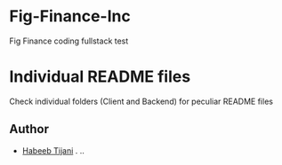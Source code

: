 # Fig-Finance-Inc

Fig Finance coding fullstack test

# Individual README files

Check individual folders (Client and Backend) for peculiar README files

## Author

- [Habeeb Tijani](https://github.com/xperience001)
.
..
